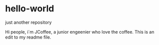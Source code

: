 # hello-world
just another repository


Hi people, i´m JCoffee, a junior engeenier who love the coffee.
This is an edit to my readme file.
